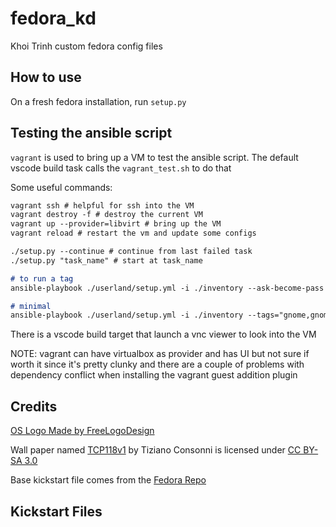# fedora_kd

Khoi Trinh custom fedora config files

## How to use

On a fresh fedora installation, run `setup.py`

## Testing the ansible script

`vagrant` is used to bring up a VM to test the ansible script. The default vscode build task calls the `vagrant_test.sh` to do that

Some useful commands:

```markdown
vagrant ssh # helpful for ssh into the VM
vagrant destroy -f # destroy the current VM
vagrant up --provider=libvirt # bring up the VM
vagrant reload # restart the vm and update some configs

./setup.py --continue # continue from last failed task
./setup.py "task_name" # start at task_name

# to run a tag
ansible-playbook ./userland/setup.yml -i ./inventory --ask-become-pass --tags="gnome"

# minimal
ansible-playbook ./userland/setup.yml -i ./inventory --tags="gnome,gnome-terminal,vim,autokey,rofi,bash"
```

There is a vscode build target that launch a vnc viewer to look into the VM

NOTE: vagrant can have virtualbox as provider and has UI but not sure if worth it since it's pretty clunky and there are a couple of problems with dependency conflict when installing the vagrant guest addition plugin

## Credits

[OS Logo Made by FreeLogoDesign][1]

Wall paper named [TCP118v1][2] by Tiziano Consonni is licensed under [CC BY-SA 3.0][3]

Base kickstart file comes from the [Fedora Repo][4]

## Kickstart Files

[1]: https://www.freelogodesign.org/
[2]: https://www.ostechnix.com/default-set-wallpapers-ubuntu-16-04-lts
[3]: https://creativecommons.org/licenses/by-sa/3.0/us/
[4]: https://pagure.io/fedora-kickstarts
[6]: https://www.reddit.com/r/loadingicon/comments/6hy8cd/when_loading_takes_forever_oc/
